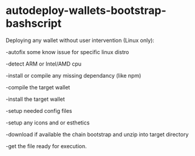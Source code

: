 # autodeploy-wallets-bootstrap-bashscript

Deploying any wallet without user intervention (Linux only):

-autofix some know issue for specific linux distro

-detect ARM or Intel/AMD cpu

-install or compile any missing dependancy (like npm)

-compile the target wallet

-install the target wallet

-setup needed config files

-setup any icons and or esthetics

-download if available the chain bootstrap and unzip into target directory

-get the file ready for execution.
